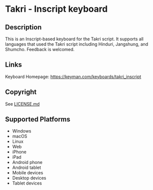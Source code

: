 Takri - Inscript keyboard
==============

Description
-----------
This is an Inscript-based keyboard for the Takri script. It supports all languages that used the Takri script including Hinduri, Jangshung, and Shumcho. Feedback is welcomed.

Links
-----
Keyboard Homepage: https://keyman.com/keyboards/takri_inscript

Copyright
---------
See [LICENSE.md](LICENSE.md)

Supported Platforms
-------------------
 * Windows
 * macOS
 * Linux
 * Web
 * iPhone
 * iPad
 * Android phone
 * Android tablet
 * Mobile devices
 * Desktop devices
 * Tablet devices

